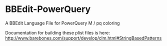 # BBEdit-PowerQuery
A BBEdit Language File for PowerQuery M / pq coloring

Documentation for building these plist files is here: http://www.barebones.com/support/develop/clm.html#StringBasedPatterns
